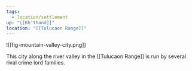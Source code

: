 ```yaml
---
tags:
  - location/settlement
up: "[[Kh'thand]]"
location: "[[Tulucaon Range]]"
---
```

![[fig-mountain-valley-city.png]] 

This city along the river valley in the [[Tulucaon Range]] is run by several rival crime lord families. 